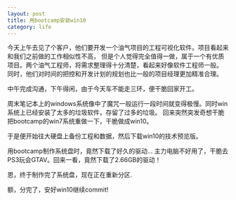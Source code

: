 ```yaml
---
layout: post
title: 用bootcamp安装win10
category: life
---
```


今天上午去见了个客户，他们要开发一个油气项目的工程可视化软件。项目看起来和我们之前做的工作相似性不高，
但是个人觉得完全值得一做，属于一个有优质项目。两个油气工程师，将需求整理得十分清楚，看起来好像软件工程师一般。
同时，他们对时间的把控和开发计划的规划也比一般的项目经理更加精准合理。

中午完成沟通，下午得闲，由于今天车不能走三环，便干脆回家开工。

周末笔记本上的windows系统像中了魔咒一般运行一段时间就变得极慢。同时win系统上已经安装了太多的垃圾软件，存留了过多的垃圾。
回来突然突发奇想干脆把bootcamp的win7系统重做一下，干脆做成win10。

于是便开始往大硬盘上备份工程和数据，然后下载win10的技术预览版。

用bootcamp制作系统盘时，竟然下载了好久的驱动... 主力电脑不好用了，干脆去PS3玩会GTAV。回来一看，竟然下载了2.66GB的驱动！

恩，终于制作完了系统盘，现在正在重新分区.

额，分完了，安好win10继续commit!
